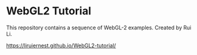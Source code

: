 # WebGL2 Tutorial

This repository contains a sequence of WebGL-2 examples. Created by Rui Li.


https://liruiernest.github.io/WebGL2-tutorial/
